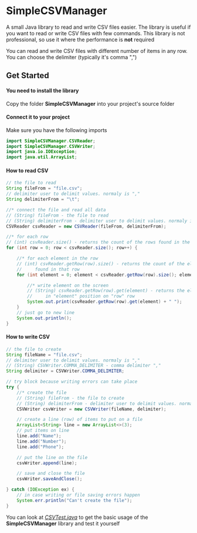# SimpleCSVManager
A small Java library to read and write CSV files easier.
The library is useful if you want to read or write CSV files with few commands.
This library is not professional, so use it where the performance is **not** required

You can read and write CSV files with different number of items in any row.
You can choose the delimiter (typically it's comma ",")

## Get Started

#### You need to install the library
Copy the folder **SimpleCSVManager** into your project's source folder

#### Connect it to your project
Make sure you have the following imports
```java
import SimpleCSVManager.CSVReader;
import SimpleCSVManager.CSVWriter;
import java.io.IOException;
import java.util.ArrayList;
```

#### How to read CSV
```java
// the file to read
String fileFrom = "file.csv";
// delimiter user to delimit values. normaly is ","
String delimiterFrom = "\t";

//* connect the file and read all data
// (String) fileFrom - the file to read
// (String) delimiterFrom - delimiter user to delimit values. normaly is ","
CSVReader csvReader = new CSVReader(fileFrom, delimiterFrom);

//* for each row
// (int) csvReader.size() - returns the count of the rows found in the file
for (int row = 0; row < csvReader.size(); row++) {

    //* for each element in the row
    // (int) csvReader.getRow(row).size() - returns the count of the elements
    //     found in that row
    for (int element = 0; element < csvReader.getRow(row).size(); element++) {

        //* write element on the screen
        // (String) csvReader.getRow(row).get(element) - returns the element
        //     in "element" position on "row" row
        System.out.print(csvReader.getRow(row).get(element) + " ");
    }
    // just go to new line
    System.out.println();
}
```

#### How to write CSV
```java
// the file to create
String fileName = "file.csv";
// delimiter user to delimit values. normaly is ","
// (String) CSVWriter.COMMA_DELIMITER - comma delimiter ","
String delimiter = CSVWriter.COMMA_DELIMITER;

// try block because writing errors can take place
try {
    //* create the file
    // (String) fileFrom - the file to create
    // (String) delimiterFrom - delimiter user to delimit values. normaly is ","
    CSVWriter csvWriter = new CSVWriter(fileName, delimiter);

    // create a line (row) of items to put on a file
    ArrayList<String> line = new ArrayList<>(3);
    // put items on line
    line.add("Name");
    line.add("Number");
    line.add("Phone");

    // put the line on the file
    csvWriter.append(line);

    // save and close the file
    csvWriter.saveAndClose();

} catch (IOException ex) {
    // in case writing or file saving errors happen
    System.err.println("Can't create the file");
}
```

You can look at _[CSVTest.java](CSVTest.java)_ to get the basic usage of the **SimpleCSVManager** library and test it yourself
